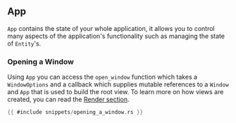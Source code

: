 ## App

`App` contains the state of your whole application, it allows you to control many aspects of the application's functionality such as managing the state of `Entity`'s.

### Opening a Window

Using `App` you can access the `open_window` function which takes a `WindowOptions` and a callback which supplies mutable references to a `Window` and `App` that is used to build the root view. To learn more on how views are created, you can read the [Render section](../rendering/render.md).

```rust
{{ #include snippets/opening_a_window.rs }}
```
